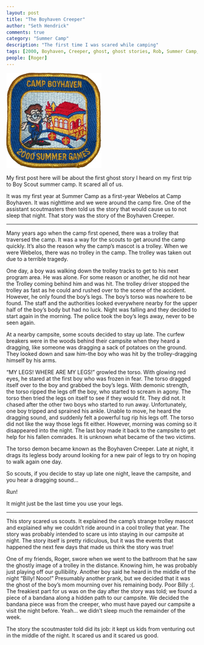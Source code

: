 ```yaml
--- 
layout: post
title: "The Boyhaven Creeper"
author: "Seth Hendrick"
comments: true
category: "Summer Camp"
description: "The first time I was scared while camping"
tags: [2000, Boyhaven, Creeper, ghost, ghost stories, Rob, Summer Camp, trolley, webelos, Year 2000]
people: [Roger]
---
```


<img src="/static/img/badges/CampBoyhaven_2000.png" alt="2000 Boyhaven Badge" height="250" width="250" class="alignleft"/>

My first post here will be about the first ghost story I heard on my first trip to Boy Scout summer camp.  It scared all of us.

It was my first year at Summer Camp as a first-year Webelos at Camp Boyhaven.  It was nighttime and we were around the camp fire.  One of the assistant scoutmasters then told us the story that would cause us to not sleep that night.  That story was the story of the Boyhaven Creeper.

-----------------------------------

Many years ago when the camp first opened, there was a trolley that traversed the camp.  It was a way for the scouts to get around the camp quickly.  It’s also the reason why the camp’s mascot is a trolley.  When we were Webelos, there was no trolley in the camp.  The trolley was taken out due to a terrible tragedy.

One day, a boy was walking down the trolley tracks to get to his next program area.  He was alone.  For some reason or another, he did not hear the Trolley coming behind him and was hit.  The trolley driver stopped the trolley as fast as he could and rushed over to the scene of the accident.  However, he only found the boy’s legs.  The boy’s torso was nowhere to be found.  The staff and the authorities looked everywhere nearby for the upper half of the boy’s body but had no luck.  Night was falling and they decided to start again in the morning.  The police took the boy’s legs away, never to be seen again.

At a nearby campsite, some scouts decided to stay up late.  The curfew breakers were in the woods behind their campsite when they heard a dragging, like someone was dragging a sack of potatoes on the ground.  They looked down and saw him-the boy who was hit by the trolley-dragging himself by his arms.

“MY LEGS!  WHERE ARE MY LEGS!” growled the torso.  With glowing red eyes, he stared at the first boy who was frozen in fear.  The torso dragged itself over to the boy and grabbed the boy’s legs.  With demonic strength, the torso ripped the legs off the boy, who started to scream in agony.  The torso then tried the legs on itself to see if they would fit.  They did not.  It chased after the other two boys who started to run away.  Unfortunately, one boy tripped and sprained his ankle.  Unable to move, he heard the dragging sound, and suddenly felt a powerful tug rip his legs off.  The torso did not like the way those legs fit either.  However, morning was coming so it disappeared into the night.  The last boy made it back to the campsite to get help for his fallen comrades.  It is unknown what became of the two victims.

The torso demon became known as the Boyhaven Creeper.  Late at night, it drags its legless body around looking for a new pair of legs to try on hoping to walk again one day.

So scouts, if you decide to stay up late one night, leave the campsite, and you hear a dragging sound…

Run!

It might just be the last time you use your legs.

--------------------------------

This story scared us scouts.  It explained the camp’s strange trolley mascot and explained why we couldn’t ride around in a cool trolley that year.  The story was probably intended to scare us into staying in our campsite at night.  The story itself is pretty ridiculous, but it was the events that happened the next few days that made us think the story was true!

One of my friends, Roger, swore when we went to the bathroom that he saw the ghostly image of a trolley in the distance.  Knowing him, he was probably just playing off our gullibility.  Another boy said he heard in the middle of the night “Billy! Nooo!”  Presumably another prank, but we decided that it was the ghost of the boy’s mom mourning over his remaining body.  Poor Billy :(.  The freakiest part for us was on the day after the story was told; we found a piece of a bandana along a hidden path to our campsite.  We decided the bandana piece was from the creeper, who must have payed our campsite a visit the night before.  Yeah… we didn’t sleep much the remainder of the week.

The story the scoutmaster told did its job: it kept us kids from venturing out in the middle of the night.  It scared us and it scared us good.